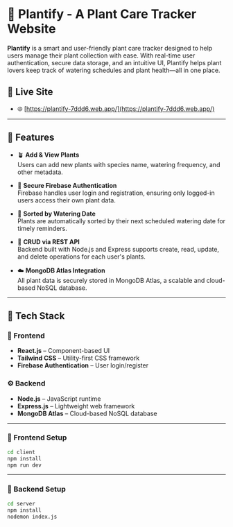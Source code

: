 # 🌿 Plantify - A Plant Care Tracker Website

**Plantify** is a smart and user-friendly plant care tracker designed to help users manage their plant collection with ease. With real-time user authentication, secure data storage, and an intuitive UI, Plantify helps plant lovers keep track of watering schedules and plant health—all in one place.

## 🔗 Live Site
- 🌐 [https://plantify-7ddd6.web.app/](https://plantify-7ddd6.web.app/)

---

## 🚀 Features

- 🪴 **Add & View Plants**  
  Users can add new plants with species name, watering frequency, and other metadata.

- 🔐 **Secure Firebase Authentication**  
  Firebase handles user login and registration, ensuring only logged-in users access their own plant data.

- 📅 **Sorted by Watering Date**  
  Plants are automatically sorted by their next scheduled watering date for timely reminders.

- 🔄 **CRUD via REST API**  
  Backend built with Node.js and Express supports create, read, update, and delete operations for each user's plants.

- ☁️ **MongoDB Atlas Integration**  
  All plant data is securely stored in MongoDB Atlas, a scalable and cloud-based NoSQL database.

---

## 🧪 Tech Stack

### 🔧 Frontend
- **React.js** – Component-based UI
- **Tailwind CSS** – Utility-first CSS framework
- **Firebase Authentication** – User login/register

### ⚙️ Backend
- **Node.js** – JavaScript runtime
- **Express.js** – Lightweight web framework
- **MongoDB Atlas** – Cloud-based NoSQL database

---

### 🔹 Frontend Setup

```bash
cd client
npm install
npm run dev
```
---

### 🔹 Backend Setup

```bash
cd server
npm install
nodemon index.js
```
